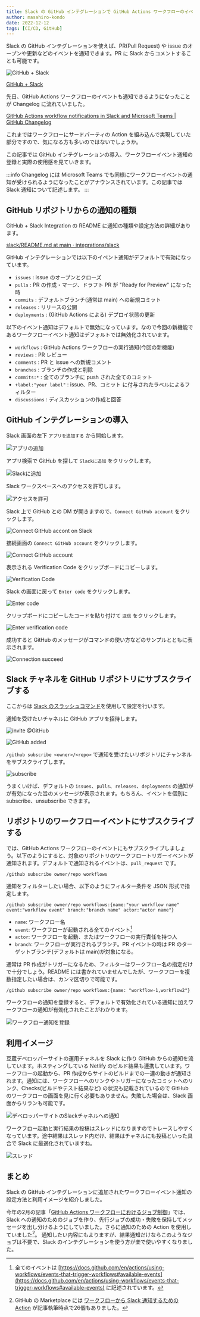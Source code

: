 ```yaml
---
title: Slack の GitHub インテグレーションで GitHub Actions ワークフローのイベントを通知可能に
author: masahiro-kondo
date: 2022-12-12
tags: [CI/CD, GitHub]
---
```


Slack の GitHub インテグレーションを使えば、PR(Pull Request) や issue のオープンや更新などのイベントを通知できます。PR に Slack からコメントすることも可能です。

![GitHub + Slack](https://i.gyazo.com/f3878bc1e731ac402fb2dba9d66db8bf.png)

[GitHub + Slack](https://slack.github.com/)

先日、GitHub Actions ワークフローのイベントも通知できるようになったことが Changelog に流れていました。

[GitHub Actions workflow notifications in Slack and Microsoft Teams | GitHub Changelog](https://github.blog/changelog/2022-12-06-github-actions-workflow-notifications-in-slack-and-microsoft-teams/)

これまではワークフローにサードパーティの Action を組み込んで実現していた部分ですので、気になる方も多いのではないでしょうか。

この記事では GitHub インテグレーションの導入、ワークフローイベント通知の登録と実際の使用感を見ていきます。

:::info
Changelog には Microsoft Teams でも同様にワークフローイベントの通知が受けられるようになったことがアナウンスされています。この記事では Slack 通知について記述します。
:::


## GitHub リポジトリからの通知の種類
GitHub + Slack Integration の README に通知の種類や設定方法の詳細があります。

[slack/README.md at main · integrations/slack](https://github.com/integrations/slack/blob/main/README.md)

GitHub インテグレーションでは以下のイベント通知がデフォルトで有効になっています。

- `issues` : issue のオープンとクローズ
- `pulls` : PR の作成・マージ、ドラフト PR が "Ready for Preview" になった時
- `commits` : デフォルトブランチ(通常は main) への新規コミット
- `releases` : リリースの公開
- `deployments` : (GitHub Actions による) デプロイ状態の更新

以下のイベント通知はデフォルトで無効になっています。なので今回の新機能であるワークフローイベント通知はデフォルトでは無効化されています。

- `workflows` : GitHub Actions ワークフローの実行通知(今回の新機能)
- `reviews` : PR レビュー
- `comments` : PR と issue への新規コメント
- `branches` : ブランチの作成と削除
- `commits:*` : 全てのブランチに push された全てのコミット
- `+label:"your label"` : issue、PR、コミット に付与されたラベルによるフィルター
- `discussions` : ディスカッションの作成と回答

## GitHub インテグレーションの導入

Slack 画面の左下 `アプリを追加する` から開始します。

![アプリの追加](https://i.gyazo.com/e46a62ebd563e83b3687f6a50eced254.png)

アプリ検索で GitHub を探して `Slackに追加` をクリックします。

![Slackに追加](https://i.gyazo.com/5c63000619515204401c7ac630903aab.png)

Slack ワークスペースへのアクセスを許可します。

![アクセスを許可](https://i.gyazo.com/470203f7427f2af16ea807678464dbef.png)

Slack 上で GitHub との DM が開きますので、`Connect GitHub account` をクリックします。

![Connect GitHub accont on Slack](https://i.gyazo.com/175c82a9aa178266a1930677bd2a5f8a.png)

接続画面の `Connect GitHub account` をクリックします。

![Connect GitHub account](https://i.gyazo.com/d63937c4e385c21ba983efc07abb2634.png)

表示される Verification Code をクリップボードにコピーします。

![Verification Code](https://i.gyazo.com/70df5a0638f903c7b5d34b511ff629bb.png)

Slack の画面に戻って `Enter code` をクリックします。

![Enter code](https://i.gyazo.com/5e53d897e6231250578b2f5c198576f3.png)

クリップボードにコピーしたコードを貼り付けて `送信` をクリックします。

![Enter verification code](https://i.gyazo.com/0d6bd1d48631c167a38da79d13e142ea.png)

成功すると GitHub のメッセージがコマンドの使い方などのサンプルとともに表示されます。

![Connection succeed](https://i.gyazo.com/b3496144e464b55aa018dc7ae271ce83.png)

## Slack チャネルを GitHub リポジトリにサブスクライブする
ここからは [Slack のスラッシュコマンド](https://api.slack.com/interactivity/slash-commands)を使用して設定を行います。

通知を受けたいチャネルに GitHub アプリを招待します。

![invite @GitHub](https://i.gyazo.com/d0753b65e88bf1537bdf274668dea2ac.png)

![GitHub added](https://i.gyazo.com/42b56d136f2d354313a38f63bdec2811.png)

`/github subscribe <owner>/<repo>` で通知を受けたいリポジトリにチャンネルをサブスクライブします。

![subscribe](https://i.gyazo.com/b13b0288a74985b0e5433e1e83d2d91a.png)

うまくいけば、デフォルトの `issues`、`pulls`、`releases`、`deployments` の通知がが有効になった旨のメッセージが表示されます。もちろん、イベントを個別に subscribe、unsubscribe できます。

## リポジトリのワークフローイベントにサブスクライブする
では、GitHub Actions ワークフローのイベントにもサブスクライブしましょう。以下のようにすると、対象のリポジトリのワークフロートリガーイベントが通知されます。デフォルトで通知されるイベントは、`pull_request` です。

```shell
/github subscribe owner/repo workflows
```

通知をフィルターしたい場合、以下のようにフィルター条件を JSON 形式で指定します。

```shell
/github subscribe owner/repo workflows:{name:"your workflow name" event:"workflow event" branch:"branch name" actor:"actor name"}
```
- `name`: ワークフロー名
- `event`: ワークフローが起動される全てのイベント[^1]
- `actor`: ワークフローを起動、またはワークフローの実行責任を持つ人
- `branch`: ワークフローが実行されるブランチ。PR イベントの時は PR のターゲットブランチ(デフォルトは main)が対象になる。

[^1]: 全てのイベントは [https://docs.github.com/en/actions/using-workflows/events-that-trigger-workflows#available-events](https://docs.github.com/en/actions/using-workflows/events-that-trigger-workflows#available-events) に記述されています。

通常は PR 作成がトリガーになるため、フィルターはワークフロー名の指定だけで十分でしょう。README には書かれていませんでしたが、ワークフローを複数指定したい場合は、カンマ区切りで可能です。

```shell
/github subscribe owner/repo workflows:{name: "workflow-1,workflow2"}
```

ワークフローの通知を登録すると、デフォルトで有効化されている通知に加えワークフローの通知が有効化されたことがわかります。

![ワークフロー通知を登録](https://i.gyazo.com/b90cd2408cbf5aa7d4b5fdf891a4b3b3.png)

## 利用イメージ
豆蔵デベロッパーサイトの運用チャネルを Slack に作り GitHub からの通知を流しています。ホスティングしている Netlify のビルド結果も連携しています。ワークフローの起動から、PR 作成からサイトのビルドまでの一連の動きが通知されます。通知には、ワークフローへのリンクやトリガーになったコミットへのリンク、Checks(ビルドやテスト結果など) の状況も記載されているので GitHub のワークフローの画面を見に行く必要もありません。失敗した場合は、Slack 画面からリランも可能です。


![デベロッパーサイトのSlackチャネルへの通知](https://i.gyazo.com/9f0aa45d36c26fc0ab066900ec91cfb0.png)

ワークフロー起動と実行結果の投稿はスレッドになりますのでトレースしやすくなっています。途中結果はスレッド内だけ、結果はチャネルにも投稿といった具合で Slack に最適化されていますね。

![スレッド](https://i.gyazo.com/091914029faefeb9df4284f58fba3d95.png)

## まとめ
Slack の GitHub インテグレーションに追加されたワークフローイベント通知の設定方法と利用イメージを紹介しました。

今年の2月の記事「[GitHub Actions ワークフローにおけるジョブ制御](/blogs/2022/02/20/job-control-in-github-actions/)」では、Slack への通知のためのジョブを作り、先行ジョブの成功・失敗を保持してメッセージを出し分けるようにしていました。さらに通知のための Action を使用していました[^2]。
通知したい内容にもよりますが、結果通知だけならこのようなジョブは不要で、Slack のインテグレーションを使う方が楽で使いやすくなりました。

[^2]: GitHub の Marketplace には [ワークフローから Slack 通知するための Action](https://github.com/marketplace?type=actions&query=slack+workflow+) が記事執筆時点で26個もありました。
